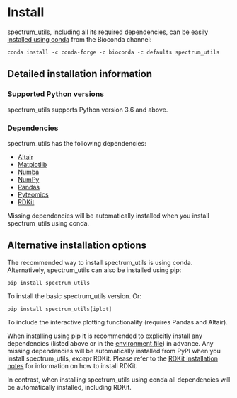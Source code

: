 # Install

spectrum_utils, including all its required dependencies, can be easily
[installed using conda](https://anaconda.org/bioconda/spectrum_utils) from the
Bioconda channel:

    conda install -c conda-forge -c bioconda -c defaults spectrum_utils

## Detailed installation information

### Supported Python versions

spectrum_utils supports Python version 3.6 and above.

### Dependencies

spectrum_utils has the following dependencies:

- [Altair](https://altair-viz.github.io/)
- [Matplotlib](https://matplotlib.org/)
- [Numba](http://numba.pydata.org/)
- [NumPy](https://www.numpy.org/)
- [Pandas](https://pandas.pydata.org/)
- [Pyteomics](https://pyteomics.readthedocs.io/)
- [RDKit](https://www.rdkit.org/)

Missing dependencies will be automatically installed when you install
spectrum_utils using conda.

## Alternative installation options

The recommended way to install spectrum_utils is using conda. Alternatively,
spectrum_utils can also be installed using pip:

    pip install spectrum_utils

To install the basic spectrum_utils version. Or:

    pip install spectrum_utils[iplot]

To include the interactive plotting functionality (requires Pandas and Altair).

When installing using pip it is recommended to explicitly install any
dependencies (listed above or in the
[environment file](https://github.com/bittremieux/spectrum_utils/blob/master/environment.yml))
in advance. Any missing dependencies will be automatically installed from PyPI
when you install spectrum_utils, _except_ RDKit. Please refer to the
[RDKit installation notes](https://www.rdkit.org/docs/Install.html) for
information on how to install RDKit.

In contrast, when installing spectrum_utils using conda all dependencies will
be automatically installed, including RDKit.

